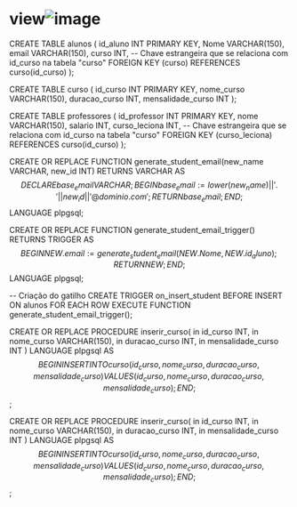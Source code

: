 # view![image](https://github.com/fzkdiniz/view/assets/61026576/0cc5a19a-d825-4464-b02e-38cd4c3ec57c)



CREATE TABLE alunos (
    id_aluno INT PRIMARY KEY,
    Nome VARCHAR(150),
    email VARCHAR(150),
    curso INT, -- Chave estrangeira que se relaciona com id_curso na tabela "curso"
    FOREIGN KEY (curso) REFERENCES curso(id_curso)
);



CREATE TABLE curso (
    id_curso INT PRIMARY KEY,
    nome_curso VARCHAR(150),
    duracao_curso INT,
    mensalidade_curso INT
);


CREATE TABLE professores (
    id_professor INT PRIMARY KEY,
    nome VARCHAR(150),
    salario INT,
    curso_leciona INT, -- Chave estrangeira que se relaciona com id_curso na tabela "curso"
    FOREIGN KEY (curso_leciona) REFERENCES curso(id_curso)
);


CREATE OR REPLACE FUNCTION generate_student_email(new_name VARCHAR, new_id INT) RETURNS VARCHAR AS $$
DECLARE
    base_email VARCHAR;
BEGIN
    base_email := lower(new_name) || '.' || new_id || '@dominio.com';
    RETURN base_email;
END;
$$ LANGUAGE plpgsql;


CREATE OR REPLACE FUNCTION generate_student_email_trigger() RETURNS TRIGGER AS $$
BEGIN
    NEW.email := generate_student_email(NEW.Nome, NEW.id_aluno);
    RETURN NEW;
END;
$$ LANGUAGE plpgsql;

-- Criação do gatilho
CREATE TRIGGER on_insert_student
BEFORE INSERT ON alunos
FOR EACH ROW
EXECUTE FUNCTION generate_student_email_trigger();


CREATE OR REPLACE PROCEDURE inserir_curso(
    in id_curso INT,
    in nome_curso VARCHAR(150),
    in duracao_curso INT,
    in mensalidade_curso INT
)
LANGUAGE plpgsql
AS $$
BEGIN
    INSERT INTO curso (id_curso, nome_curso, duracao_curso, mensalidade_curso)
    VALUES (id_curso, nome_curso, duracao_curso, mensalidade_curso);
END;
$$;


CREATE OR REPLACE PROCEDURE inserir_curso(
    in id_curso INT,
    in nome_curso VARCHAR(150),
    in duracao_curso INT,
    in mensalidade_curso INT
)
LANGUAGE plpgsql
AS $$
BEGIN
    INSERT INTO curso (id_curso, nome_curso, duracao_curso, mensalidade_curso)
    VALUES (id_curso, nome_curso, duracao_curso, mensalidade_curso);
END;
$$;
